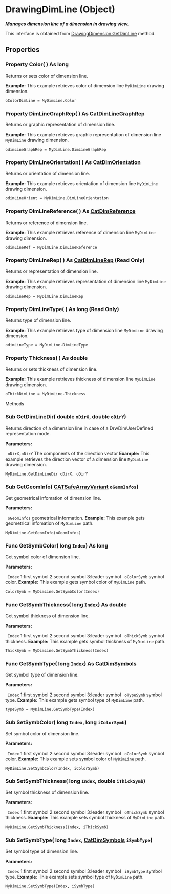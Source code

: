 # DrawingDimLine (Object)

**_Manages dimension line of a dimension in drawing view._**

This interface is obtained from [DrawingDimension.GetDimLine](../DraftingInterfaces/interface_DrawingDimension_55138.htm#GetDimLine) method.

## Properties

### Property **Color**( ) As long

Returns or sets color of dimension line.

**Example:**      This example retrieves color of dimension line `MyDimLine` drawing dimension.

```VBScript
oColorDimLine = MyDimLine.Color

```

### Property **DimLineGraphRep**( ) As [CatDimLineGraphRep](../DraftingInterfaces/enum_CatDimLineGraphRep_65476.md)

Returns or graphic representation of dimension line.

**Example:**      This example retrieves graphic representation of dimension line `MyDimLine` drawing dimension.

```VBScript
odimLineGraphRep = MyDimLine.DimLineGraphRep

```

### Property **DimLineOrientation**( ) As [CatDimOrientation](../DraftingInterfaces/enum_CatDimOrientation_61718.md)

Returns or orientation of dimension line.

**Example:**      This example retrieves orientation of dimension line `MyDimLine` drawing dimension.

```VBScript
odimLineOrient = MyDimLine.DimLineOrientation

```

### Property **DimLineReference**( ) As [CatDimReference](../DraftingInterfaces/enum_CatDimReference_46429.md)

Returns or reference of dimension line.

**Example:**      This example retrieves reference of dimension line `MyDimLine` drawing dimension.

```VBScript
odimLineRef = MyDimLine.DimLineReference

```

### Property **DimLineRep**( ) As [CatDimLineRep](../DraftingInterfaces/enum_CatDimLineRep_34241.md) (Read Only)

Returns or representation of dimension line.

**Example:**      This example retrieves representation of dimension line `MyDimLine` drawing dimension.

```VBScript
odimLineRep = MyDimLine.DimLineRep

```

### Property **DimLineType**( ) As long (Read Only)

Returns type of dimension line.

**Example:**      This example retrieves type of dimension line `MyDimLine` drawing dimension.

```VBScript
odimLineType = MyDimLine.DimLineType

```

### Property **Thickness**( ) As double

Returns or sets thickness of dimension line.

**Example:**      This example retrieves thickness of dimension line `MyDimLine` drawing dimension.

```VBScript
oThickDimLine = MyDimLine.Thickness

```

Methods

### Sub **GetDimLineDir**( double  `oDirX`,  double  `oDirY`)

Returns direction of a dimension line in case of a DrwDimUserDefined representation mode.

**Parameters:**

` oDirX,oDirY`      The components of the direction vector  **Example:**      This example retrieves the direction vector of a dimension line `MyDimLine` drawing dimension.

```VBScript
MyDimLine.GetDimLineDir oDirX, oDirY

```

### Sub **GetGeomInfo**( [CATSafeArrayVariant](../System/typedef_CATSafeArrayVariant_73843.md)  `oGeomInfos`)

Get geometrical infomation of dimension line.

**Parameters:**

` oGeomInfos`      geometrical information.  **Example:**      This example gets geometrical infomation of `MyDimLine` path.

```VBScript
MyDimLine.GetGeomInfo(oGeomInfos)

```

### Func **GetSymbColor**( long  `Index`) As long

Get symbol color of dimension line.

**Parameters:**

` Index`      1:first symbol 2:second symbol 3:leader symbol
` oColorSymb`      symbol color.  **Example:**      This example gets symbol color of `MyDimLine` path.

```VBScript
ColorSymb = MyDimLine.GetSymbColor(Index)

```

### Func **GetSymbThickness**( long  `Index`) As double

Get symbol thickness of dimension line.

**Parameters:**

` Index`      1:first symbol 2:second symbol 3:leader symbol
` oThickSymb`      symbol thickness.  **Example:**      This example gets symbol thickness of `MyDimLine` path.

```VBScript
ThickSymb = MyDimLine.GetSymbThickness(Index)

```

### Func **GetSymbType**( long  `Index`) As [CatDimSymbols](../DraftingInterfaces/enum_CatDimSymbols_36155.md)

Get symbol type of dimension line.

**Parameters:**

` Index`      1:first symbol 2:second symbol 3:leader symbol
` oTypeSymb`      symbol type.  **Example:**      This example gets symbol type of `MyDimLine` path.

```VBScript
typeSymb = MyDimLine.GetSymbType(Index)

```

### Sub **SetSymbColor**( long  `Index`,  long  `iColorSymb`)

Set symbol color of dimension line.

**Parameters:**

` Index`      1:first symbol 2:second symbol 3:leader symbol
` oColorSymb`      symbol color.  **Example:**      This example sets symbol color of `MyDimLine` path.

```VBScript
MyDimLine.SetSymbColor(Index, iColorSymb)

```

### Sub **SetSymbThickness**( long  `Index`,  double  `iThickSymb`)

Set symbol thickness of dimension line.

**Parameters:**

` Index`      1:first symbol 2:second symbol 3:leader symbol
` oThickSymb`      symbol thickness.  **Example:**      This example sets symbol thickness of `MyDimLine` path.

```VBScript
MyDimLine.GetSymbThickness(Index, iThickSymb)

```

### Sub **SetSymbType**( long  `Index`,  [CatDimSymbols](../DraftingInterfaces/enum_CatDimSymbols_36155.md)  `iSymbType`)

Set symbol type of dimension line.

**Parameters:**

` Index`      1:first symbol 2:second symbol 3:leader symbol
` iSymbType`      symbol type.  **Example:**      This example sets symbol type of `MyDimLine` path.

```VBScript
MyDimLine.SetSymbType(Index, iSymbType)

```